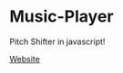 # Music-Player
Pitch Shifter in javascript!

[Website](https://kennethtrinh.github.io/Music-Player/)
